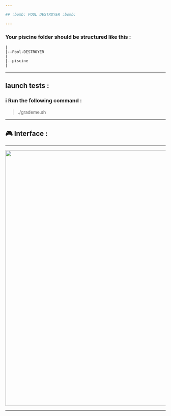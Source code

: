 ```yaml
---

## :bomb: POOL DESTROYER :bomb:

---
```


### Your piscine folder should be structured like this :

```
|
|--Pool-DESTROYER
|
|--piscine
|

```

---

## launch tests :

### :information_source: Run the following command :

> ./grademe.sh

---

## :video_game: Interface :

---

</p>
<p align="center">
<img src="https://github.com/alaamimi/Pool-Detroyer/blob/master/img/img.jpg" width="800">
</p>

---
